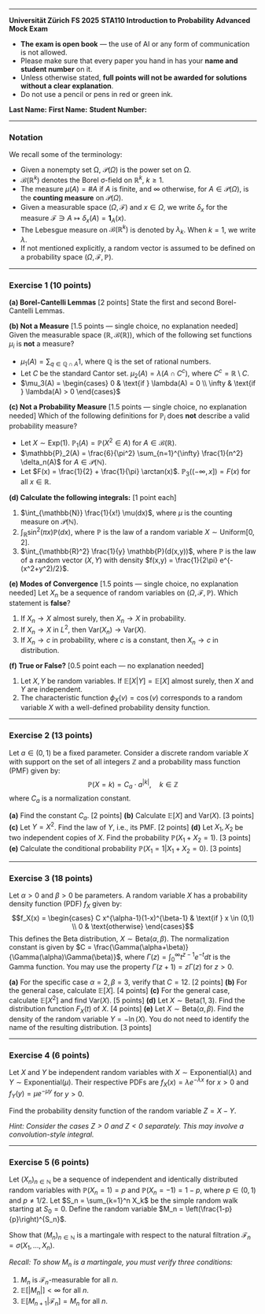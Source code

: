 ***

**Universität Zürich**
**FS 2025**
**STA110 Introduction to Probability**
**Advanced Mock Exam**

* **The exam is open book** — the use of AI or any form of communication is not allowed.
* Please make sure that every paper you hand in has your **name and student number** on it.
* Unless otherwise stated, **full points will not be awarded for solutions without a clear explanation**.
* Do not use a pencil or pens in red or green ink.

**Last Name:**
**First Name:**
**Student Number:**

***

### **Notation**

We recall some of the terminology:
* Given a nonempty set Ω, $\mathcal{P}(\Omega)$ is the power set on Ω.
* $\mathcal{B}(\mathbb{R}^k)$ denotes the Borel σ-field on $\mathbb{R}^k$, $k \ge 1$.
* The measure $\mu(A) = \#A$ if $A$ is finite, and $\infty$ otherwise, for $A \in \mathcal{P}(\Omega)$, is the **counting measure** on $\mathcal{P}(\Omega)$.
* Given a measurable space $(\Omega, \mathcal{F})$ and $x \in \Omega$, we write $\delta_x$ for the measure $\mathcal{F} \ni A \mapsto \delta_x(A) = \mathbf{1}_{A}(x)$.
* The Lebesgue measure on $\mathcal{B}(\mathbb{R}^k)$ is denoted by $\lambda_k$. When $k=1$, we write $\lambda$.
* If not mentioned explicitly, a random vector is assumed to be defined on a probability space $(\Omega, \mathcal{F}, \mathbb{P})$.

---

### **Exercise 1 (10 points)**

**(a) Borel-Cantelli Lemmas** [2 points]
State the first and second Borel-Cantelli Lemmas.

**(b) Not a Measure** [1.5 points — single choice, no explanation needed]
Given the measurable space $(\mathbb{R}, \mathcal{B}(\mathbb{R}))$, which of the following set functions $\mu_i$ is **not** a measure?
* $\mu_1(A) = \sum_{q \in \mathbb{Q} \cap A} 1$, where $\mathbb{Q}$ is the set of rational numbers.
* Let $C$ be the standard Cantor set. $\mu_2(A) = \lambda(A \cap C^c)$, where $C^c = \mathbb{R} \setminus C$.
* $\mu_3(A) = \begin{cases} 0 & \text{if } \lambda(A) = 0 \\ \infty & \text{if } \lambda(A) > 0 \end{cases}$

**(c) Not a Probability Measure** [1.5 points — single choice, no explanation needed]
Which of the following definitions for $\mathbb{P}_i$ does **not** describe a valid probability measure?
* Let $X \sim \text{Exp}(1)$. $\mathbb{P}_1(A) = \mathbb{P}(X^2 \in A)$ for $A \in \mathcal{B}(\mathbb{R})$.
* $\mathbb{P}_2(A) = \frac{6}{\pi^2} \sum_{n=1}^{\infty} \frac{1}{n^2} \delta_n(A)$ for $A \in \mathcal{P}(\mathbb{N})$.
* Let $F(x) = \frac{1}{2} + \frac{1}{\pi} \arctan(x)$. $\mathbb{P}_3((-\infty, x]) = F(x)$ for all $x \in \mathbb{R}$.

**(d) Calculate the following integrals:** [1 point each]
1.  $\int_{\mathbb{N}} \frac{1}{x!} \mu(dx)$, where $\mu$ is the counting measure on $\mathcal{P}(\mathbb{N})$.
2.  $\int_{\mathbb{R}} \sin^2(\pi x) \mathbb{P}(dx)$, where $\mathbb{P}$ is the law of a random variable $X \sim \text{Uniform}[0, 2]$.
3.  $\int_{\mathbb{R}^2} \frac{1}{y} \mathbb{P}(d(x,y))$, where $\mathbb{P}$ is the law of a random vector $(X, Y)$ with density $f(x,y) = \frac{1}{2\pi} e^{-(x^2+y^2)/2}$.

**(e) Modes of Convergence** [1.5 points — single choice, no explanation needed]
Let $X_n$ be a sequence of random variables on $(\Omega, \mathcal{F}, \mathbb{P})$. Which statement is **false**?
1.  If $X_n \to X$ almost surely, then $X_n \to X$ in probability.
2.  If $X_n \to X$ in $L^2$, then $\text{Var}(X_n) \to \text{Var}(X)$.
3.  If $X_n \to c$ in probability, where $c$ is a constant, then $X_n \to c$ in distribution.

**(f) True or False?** [0.5 point each — no explanation needed]
1.  Let $X, Y$ be random variables. If $\mathbb{E}[X|Y] = \mathbb{E}[X]$ almost surely, then $X$ and $Y$ are independent.
2.  The characteristic function $\phi_X(v) = \cos(v)$ corresponds to a random variable $X$ with a well-defined probability density function.

---

### **Exercise 2 (13 points)**

Let $a \in (0, 1)$ be a fixed parameter. Consider a discrete random variable $X$ with support on the set of all integers $\mathbb{Z}$ and a probability mass function (PMF) given by:
$$\mathbb{P}(X=k) = C_a \cdot a^{|k|}, \quad k \in \mathbb{Z}$$
where $C_a$ is a normalization constant.

**(a)** Find the constant $C_a$. [2 points]
**(b)** Calculate $\mathbb{E}[X]$ and $\text{Var}(X)$. [3 points]
**(c)** Let $Y = X^2$. Find the law of $Y$, i.e., its PMF. [2 points]
**(d)** Let $X_1, X_2$ be two independent copies of $X$. Find the probability $\mathbb{P}(X_1 + X_2 = 1)$. [3 points]
**(e)** Calculate the conditional probability $\mathbb{P}(X_1 = 1 | X_1 + X_2 = 0)$. [3 points]

---

### **Exercise 3 (18 points)**

Let $\alpha > 0$ and $\beta > 0$ be parameters. A random variable $X$ has a probability density function (PDF) $f_X$ given by:
$$f_X(x) = \begin{cases} C x^{\alpha-1}(1-x)^{\beta-1} & \text{if } x \in (0,1) \\ 0 & \text{otherwise} \end{cases}$$
This defines the Beta distribution, $X \sim \text{Beta}(\alpha, \beta)$. The normalization constant is given by $C = \frac{\Gamma(\alpha+\beta)}{\Gamma(\alpha)\Gamma(\beta)}$, where $\Gamma(z) = \int_0^\infty t^{z-1}e^{-t}dt$ is the Gamma function. You may use the property $\Gamma(z+1) = z\Gamma(z)$ for $z>0$.

**(a)** For the specific case $\alpha=2, \beta=3$, verify that $C=12$. [2 points]
**(b)** For the general case, calculate $\mathbb{E}[X]$. [4 points]
**(c)** For the general case, calculate $\mathbb{E}[X^2]$ and find $\text{Var}(X)$. [5 points]
**(d)** Let $X \sim \text{Beta}(1, 3)$. Find the distribution function $F_X(t)$ of $X$. [4 points]
**(e)** Let $X \sim \text{Beta}(\alpha, \beta)$. Find the density of the random variable $Y = -\ln(X)$. You do not need to identify the name of the resulting distribution. [3 points]

---

### **Exercise 4 (6 points)**

Let $X$ and $Y$ be independent random variables with $X \sim \text{Exponential}(\lambda)$ and $Y \sim \text{Exponential}(\mu)$. Their respective PDFs are $f_X(x) = \lambda e^{-\lambda x}$ for $x>0$ and $f_Y(y) = \mu e^{-\mu y}$ for $y>0$.

Find the probability density function of the random variable $Z = X - Y$.

*Hint: Consider the cases $Z>0$ and $Z<0$ separately. This may involve a convolution-style integral.*

---

### **Exercise 5 (6 points)**

Let $(X_n)_{n \in \mathbb{N}}$ be a sequence of independent and identically distributed random variables with $\mathbb{P}(X_n = 1) = p$ and $\mathbb{P}(X_n = -1) = 1-p$, where $p \in (0,1)$ and $p \neq 1/2$. Let $S_n = \sum_{k=1}^n X_k$ be the simple random walk starting at $S_0=0$. Define the random variable $M_n = \left(\frac{1-p}{p}\right)^{S_n}$.

Show that $(M_n)_{n \in \mathbb{N}}$ is a martingale with respect to the natural filtration $\mathcal{F}_n = \sigma(X_1, \dots, X_n)$.

*Recall: To show $M_n$ is a martingale, you must verify three conditions:*
1.  $M_n$ is $\mathcal{F}_n$-measurable for all $n$.
2.  $\mathbb{E}[|M_n|] < \infty$ for all $n$.
3.  $\mathbb{E}[M_{n+1} | \mathcal{F}_n] = M_n$ for all $n$.